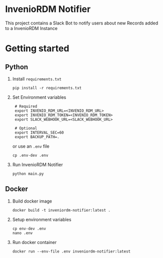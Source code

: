 # InvenioRDM Notifier

This project contains a Slack Bot to notify users about new Records added to a InvenioRDM Instance

# Getting started

## Python

1. Install `requirements.txt`
    ```shell
    pip install -r requirements.txt
    ```
2. Set Environment variables
   ```shell
    # Required
    export INVENIO_RDM_URL=<INVENIO_RDM_URL>
    export INVENIO_RDM_TOKEN=<INVENIO_RDM_TOKEN>
    export SLACK_WEBHOOK_URL=<SLACK_WEBHOOK_URL>
    
    # Optional
    export INTERVAL_SEC=60
    export BACKUP_PATH=.
   ```
   or use an `.env` file
   ```
   cp .env-dev .env
   ```
3. Run InvenioRDM Notifier
   ```shell
   python main.py
   ```

## Docker
1. Build docker image
   ```shell
   docker build -t inveniordm-notifier:latest .
   ```
2. Setup environment variables
   ```shell
   cp env-dev .env
   nano .env
   ```
   
2. Run docker container
   ```shell
   docker run --env-file .env inveniordm-notifier:latest 
   ```